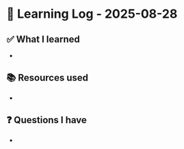 # 🧠 Learning Log - 2025-08-28

## ✅ What I learned

- 

## 📚 Resources used

- 

## ❓ Questions I have

- 
